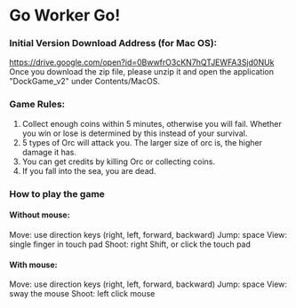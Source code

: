 # Go Worker Go!

### Initial Version Download Address (for Mac OS):
https://drive.google.com/open?id=0BwwfrO3cKN7hQTJEWFA3Sjd0NUk
Once you download the zip file, please unzip it and open the application "DockGame_v2" under Contents/MacOS.

### Game Rules:
1. Collect enough coins within 5 minutes, otherwise you will fail. Whether you win or lose is determined by this instead of your survival. 
2. 5 types of Orc will attack you. The larger size of orc is, the higher damage it has.
3. You can get credits by killing Orc or collecting coins.
4. If you fall into the sea, you are dead. 

### How to play the game
#### Without mouse:
Move: use direction keys (right, left, forward, backward)
Jump: space
View: single finger in touch pad
Shoot: right Shift, or click the touch pad

#### With mouse:
Move: use direction keys (right, left, forward, backward)
Jump: space
View: sway the mouse
Shoot: left click mouse
